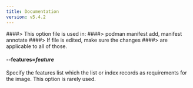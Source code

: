 ```yaml
---
title: Documentation
version: v5.4.2
---
```


####> This option file is used in:
####>   podman manifest add, manifest annotate
####> If file is edited, make sure the changes
####> are applicable to all of those.
#### **--features**=*feature*

Specify the features list which the list or index records as requirements for
the image.  This option is rarely used.
